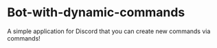 # Bot-with-dynamic-commands
A simple application for Discord that you can create new commands via commands!
